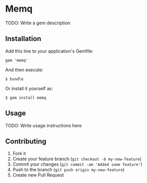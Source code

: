 # Memq

TODO: Write a gem description

## Installation

Add this line to your application's Gemfile:

    gem 'memq'

And then execute:

    $ bundle

Or install it yourself as:

    $ gem install memq

## Usage

TODO: Write usage instructions here

## Contributing

1. Fork it
2. Create your feature branch (`git checkout -b my-new-feature`)
3. Commit your changes (`git commit -am 'Added some feature'`)
4. Push to the branch (`git push origin my-new-feature`)
5. Create new Pull Request
